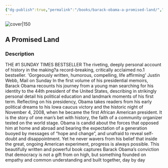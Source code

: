 ```yaml
---
{"dg-publish":true,"permalink":"/books/barack-obama-a-promised-land/","title":"\"A Promised Land\"","tags":["politics","non-fiction","autobiography"]}
---
```




![cover|150](http://books.google.com/books/content?id=ypb9DwAAQBAJ&printsec=frontcover&img=1&zoom=1&edge=curl&source=gbs_api)

## A Promised Land

### Description

THE #1 SUNDAY TIMES BESTSELLER The riveting, deeply personal account of history in the making?a record-breaking, critically acclaimed no.1 bestseller. 'Gorgeously written, humorous, compelling, life affirming' Justin Webb, Mail on Sunday In the first volume of his presidential memoirs, Barack Obama recounts his journey from a young man searching for his identity to the 44th president of the United States, describing in strikingly personal detail his political education and landmark moments of his first term. Reflecting on his presidency, Obama takes readers from his early political dreams to his Iowa caucus victory and the historic night of November 4, 2008, when he became the first African American president. It is the story of one man’s bet with history, the faith of a community organizer tested on the world stage. Obama is candid about the forces that opposed him at home and abroad and bearing the expectation of a generation buoyed by messages of “hope and change”, and unafraid to reveal self-doubt and disappointment. Yet he never wavers from his belief that inside the great, ongoing American experiment, progress is always possible. This beautifully written and powerful book captures Barack Obama’s conviction that democracy is not a gift from on high, but something founded on empathy and common understanding and built together, day by day
```